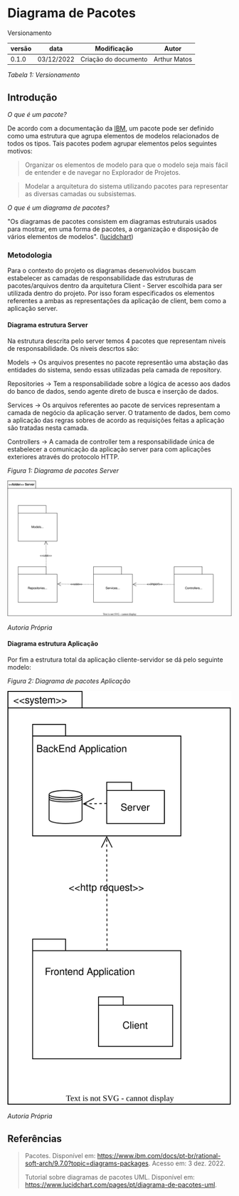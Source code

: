 # Diagrama de Pacotes

Versionamento

versão | data | Modificação | Autor
-------|------|-------------|------
0.1.0 | 03/12/2022 | Criação do documento | Arthur Matos

*Tabela 1: Versionamento*

## Introdução

_O que é um pacote?_

De acordo com a documentação da [IBM](https://www.ibm.com/docs/pt-br/rational-soft-arch/9.7.0?topic=diagrams-packages), um pacote pode ser definido como uma estrutura que agrupa elementos de modelos relacionados de todos os tipos. Tais pacotes podem agrupar elementos pelos seguintes motivos:

> Organizar os elementos de modelo para que o modelo seja mais fácil de entender e de navegar no Explorador de Projetos.

> Modelar a arquitetura do sistema utilizando pacotes para representar as diversas camadas ou subsistemas.

_O que é um diagrama de pacotes?_

"Os diagramas de pacotes consistem em diagramas estruturais usados para mostrar, em uma forma de pacotes, a organização e disposição de vários elementos de modelos". ([lucidchart](https://www.lucidchart.com/pages/pt/diagrama-de-pacotes-uml))

### Metodologia

Para o contexto do projeto os diagramas desenvolvidos buscam estabelecer as camadas de responsabilidade das estruturas de pacotes/arquivos dentro da arquitetura Client - Server escolhida para ser utilizada dentro do projeto. Por isso foram especificados os elementos referentes a ambas as representações da aplicação de client, bem como a aplicação server.


#### Diagrama estrutura Server

Na estrutura descrita pelo server temos 4 pacotes que representam niveis de responsabilidade. Os niveis descrtos são:

Models -> Os arquivos presentes no pacote representão uma abstação das entidades do sistema, sendo essas utilizadas pela camada de repository.

Repositories -> Tem a responsabilidade sobre a lógica de acesso aos dados do banco de dados, sendo agente direto de busca e inserção de dados.

Services -> Os arquivos referentes ao pacote de services representam a camada de negócio da aplicação server. O tratamento de dados, bem como a aplicação das regras sobres de acordo as requisições feitas a aplicação são tratadas nesta camada.

Controllers -> A camada de controller tem a responsabilidade única de estabelecer a comunicação da aplicação server para com aplicações exteriores através do protocolo HTTP. 

_Figura 1: Diagrama de pacotes Server_

![ServerPacote](../Modelagem/assets/DiagramaPacotes/Server.svg)

_Autoria Própria_

#### Diagrama estrutura Aplicação

Por fim a estrutura total da aplicação cliente-servidor se dá pelo seguinte modelo:

_Figura 2: Diagrama de pacotes Aplicação_

![ServerPacote](../Modelagem/assets/DiagramaPacotes/SystemPackage.svg)

_Autoria Própria_

## Referências

> Pacotes. Disponível em: <https://www.ibm.com/docs/pt-br/rational-soft-arch/9.7.0?topic=diagrams-packages>. Acesso em: 3 dez. 2022.
>
> Tutorial sobre diagramas de pacotes UML. Disponível em: <https://www.lucidchart.com/pages/pt/diagrama-de-pacotes-uml>.